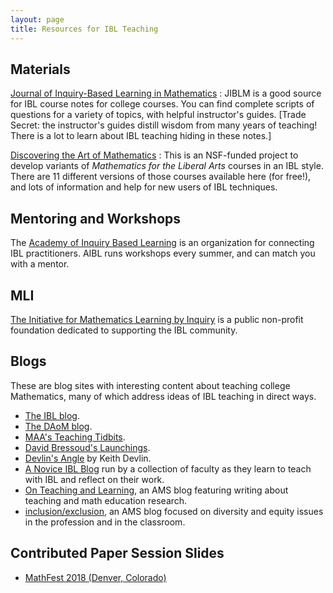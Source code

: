 ```yaml
---
layout: page
title: Resources for IBL Teaching
---
```


## Materials



<a href="http://jiblm.org/index.php" target="_new">Journal of Inquiry-Based Learning in Mathematics</a>
: JIBLM is a good source for IBL course notes for college courses. You can find
complete scripts of questions for a variety of topics, with helpful instructor's guides. [Trade Secret: the instructor's guides distill wisdom from many years of teaching! There is a lot to learn about IBL teaching hiding in these notes.]


<a href="https://www.artofmathematics.org" target="_new">Discovering the Art of Mathematics</a>
: This is an NSF-funded project to develop variants of <i>Mathematics for the
Liberal Arts</i> courses in an IBL style. There are 11 different versions of
those courses available here (for free!), and lots of information and help for
new users of IBL techniques.

## Mentoring and Workshops

The <a href="http://www.inquirybasedlearning.org/" target="_new">Academy of Inquiry Based
Learning</a> is an organization for connecting IBL practitioners. AIBL runs
workshops every summer, and can match you with a mentor.

## MLI

<a href="http://www.mathlearningbyinquiry.org/" target="_new">The Initiative
for Mathematics Learning by Inquiry</a> is a public non-profit foundation
dedicated to supporting the IBL community.

## Blogs

These are blog sites with interesting content about teaching college Mathematics, many of which address ideas of IBL teaching in direct ways.


  * <a href="http://theiblblog.blogspot.com" target="_new">The IBL blog</a>.
  * <a href="https://www.artofmathematics.org/blog" target="_new">The DAoM blog</a>.
  * <a href="http://maateachingtidbits.blogspot.com" target="_new">MAA's Teaching Tidbits</a>.
  * <a href="http://launchings.blogspot.com" target="_new">David Bressoud's Launchings</a>.
  * <a href="http://devlinsangle.blogspot.com" target="_new">Devlin's Angle</a> by Keith Devlin.
  * <a href="https://noviceiblblog.wordpress.com"  target="_new">A Novice IBL Blog</a> run by a collection of faculty as they learn to teach with IBL and reflect on their work.
  * <a href="http://blogs.ams.org/matheducation/" target="_new">On Teaching and Learning</a>, an AMS blog featuring writing about teaching and math education research.
  * <a href="http://blogs.ams.org/inclusionexclusion/"  target="_new">inclusion/exclusion</a>, an AMS blog focused on diversity and equity issues in the profession and in the classroom.

## Contributed Paper Session Slides

  * <a href="https://drive.google.com/drive/folders/1g7_VByDd0LDOR-ZAnZrO4ZXEQLo1uAQn?usp=sharing">MathFest 2018 (Denver, Colorado)</a>
  
